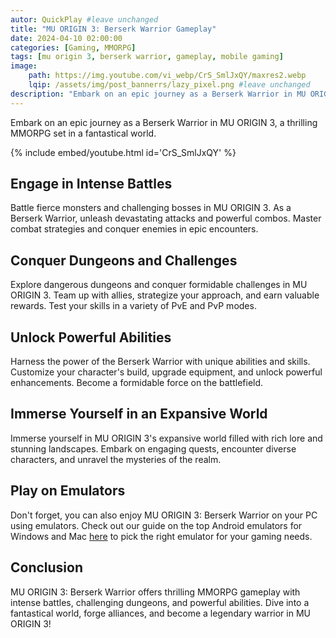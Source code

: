 ```yaml
---
autor: QuickPlay #leave unchanged
title: "MU ORIGIN 3: Berserk Warrior Gameplay"
date: 2024-04-10 02:00:00
categories: [Gaming, MMORPG]
tags: [mu origin 3, berserk warrior, gameplay, mobile gaming]
image: 
    path: https://img.youtube.com/vi_webp/CrS_SmlJxQY/maxres2.webp 
    lqip: /assets/img/post_bannerrs/lazy_pixel.png #leave unchanged
description: "Embark on an epic journey as a Berserk Warrior in MU ORIGIN 3, a thrilling MMORPG set in a fantastical world. Engage in intense battles, conquer dungeons, and unlock powerful abilities. Immerse yourself in its expansive world, engaging quests, and multiplayer gameplay."
---
```


Embark on an epic journey as a Berserk Warrior in MU ORIGIN 3, a thrilling MMORPG set in a fantastical world.

{% include embed/youtube.html id='CrS_SmlJxQY' %}

## Engage in Intense Battles
Battle fierce monsters and challenging bosses in MU ORIGIN 3. As a Berserk Warrior, unleash devastating attacks and powerful combos. Master combat strategies and conquer enemies in epic encounters.

## Conquer Dungeons and Challenges
Explore dangerous dungeons and conquer formidable challenges in MU ORIGIN 3. Team up with allies, strategize your approach, and earn valuable rewards. Test your skills in a variety of PvE and PvP modes.

## Unlock Powerful Abilities
Harness the power of the Berserk Warrior with unique abilities and skills. Customize your character's build, upgrade equipment, and unlock powerful enhancements. Become a formidable force on the battlefield.

## Immerse Yourself in an Expansive World
Immerse yourself in MU ORIGIN 3's expansive world filled with rich lore and stunning landscapes. Embark on engaging quests, encounter diverse characters, and unravel the mysteries of the realm.

## Play on Emulators
Don't forget, you can also enjoy MU ORIGIN 3: Berserk Warrior on your PC using emulators. Check out our guide on the top Android emulators for Windows and Mac [here](https://quickplaymobile.github.io/posts/Top-10-Best-Android-Emulators-for-Windows-and-Mac/) to pick the right emulator for your gaming needs.

## Conclusion
MU ORIGIN 3: Berserk Warrior offers thrilling MMORPG gameplay with intense battles, challenging dungeons, and powerful abilities. Dive into a fantastical world, forge alliances, and become a legendary warrior in MU ORIGIN 3!

